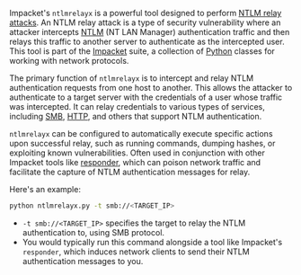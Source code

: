 Impacket's `ntlmrelayx` is a powerful tool designed to perform [NTLM relay attacks](../activedirectory/relayatt.md). An NTLM relay attack is a type of security vulnerability where an attacker intercepts [NTLM](../security/ntlm.md) (NT LAN Manager) authentication traffic and then relays this traffic to another server to authenticate as the intercepted user. This tool is part of the [Impacket](../tools/impacket.md) suite, a collection of [Python](../programming/python.md) classes for working with network protocols.

The primary function of `ntlmrelayx` is to intercept and relay NTLM authentication requests from one host to another. This allows the attacker to authenticate to a target server with the credentials of a user whose traffic was intercepted. It can relay credentials to various types of services, including [SMB](../protocols/smb.md), [HTTP](../web/http.md), and others that support NTLM authentication.

`ntlmrelayx` can be configured to automatically execute specific actions upon successful relay, such as running commands, dumping hashes, or exploiting known vulnerabilities. Often used in conjunction with other Impacket tools like [responder](../tools/responder.md), which can poison network traffic and facilitate the capture of NTLM authentication messages for relay.

Here's an example:

```bash
python ntlmrelayx.py -t smb://<TARGET_IP>
```

- `-t smb://<TARGET_IP>` specifies the target to relay the NTLM authentication to, using SMB protocol.
- You would typically run this command alongside a tool like Impacket's `responder`, which induces network clients to send their NTLM authentication messages to you.

